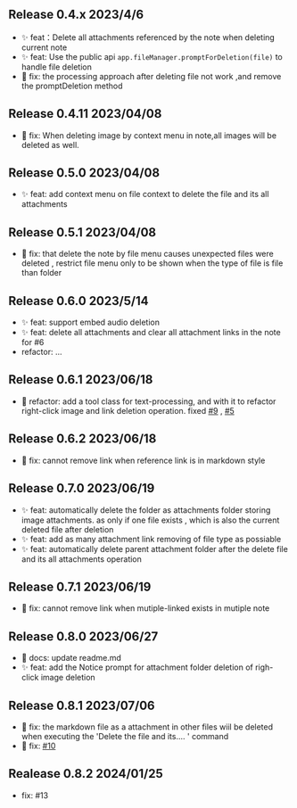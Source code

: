 ## Release 0.4.x 2023/4/6

-   ✨ feat：Delete all attachments referenced by the note when deleting current note
-   ✨ feat: Use the public api `app.fileManager.promptForDeletion(file)` to handle file deletion
-   🐞 fix: the processing approach after deleting file not work ,and remove the promptDeletion method

## Release 0.4.11 2023/04/08

-   🐞 fix: When deleting image by context menu in note,all images will be deleted as well.

## Release 0.5.0 2023/04/08

-   ✨ feat: add context menu on file context to delete the file and its all attachments

## Release 0.5.1 2023/04/08

-   🐞 fix: that delete the note by file menu causes unexpected files were deleted , restrict file menu only to be shown when the type of file is file than folder

## Release 0.6.0 2023/5/14

-   ✨ feat: support embed audio deletion
-   ✨ feat: delete all attachments and clear all attachment links in the note for #6
-   refactor: ...

## Release 0.6.1 2023/06/18

-   🦄 refactor: add a tool class for text-processing, and with it to refactor right-click image and link deletion operation. fixed [#9](https://github.com/martinniee/Obsidian-fast-image-cleaner/issues/9) , [#5](https://github.com/martinniee/Obsidian-fast-image-cleaner/issues/5)

## Release 0.6.2 2023/06/18

-   🐞 fix: cannot remove link when reference link is in markdown style

## Release 0.7.0 2023/06/19

-   ✨ feat: automatically delete the folder as attachments folder
    storing image attachments. as only if one file exists , which is also the current deleted file after deletion
-   ✨ feat: add as many attachment link removing of file type as possiable
-   ✨ feat: automatically delete parent attachment folder after the delete file and its all attachments operation

## Release 0.7.1 2023/06/19

-   🐞 fix: cannot remove link when mutiple-linked exists in mutiple note

## Release 0.8.0 2023/06/27

-   📃 docs: update readme.md
-   ✨ feat: add the Notice prompt for attachment folder deletion of righ-click image deletion

## Release 0.8.1 2023/07/06

-   🐞 fix: the markdown file as a attachment in other files wiil be deleted when executing the 'Delete the file and its.... ' command
-   🐞 fix: [#10](https://github.com/martinniee/Obsidian-fast-image-cleaner/issues/10)

## Realease 0.8.2 2024/01/25

-   fix: #13
